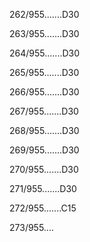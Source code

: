 262/955.......D30 


263/955.......D30 


264/955.......D30 


265/955.......D30 


266/955.......D30 


267/955.......D30 


268/955.......D30 


269/955.......D30 


270/955.......D30 


271/955.......D30 


272/955.......C15 


273/955.... 

